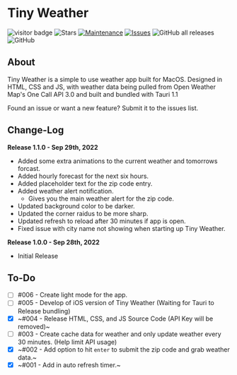 # Tiny Weather
![visitor badge](https://visitor-badge.glitch.me/badge?page_id=DevKadyn.Tiny-Weather) ![Stars](https://img.shields.io/github/stars/devkadyn/Tiny-Weather) [![Maintenance](https://img.shields.io/badge/status-Maintained-green.svg)](https://github.com/DevKadyn/Tiny-Weather) [![Issues](https://img.shields.io/github/issues/devkadyn/Tiny-Weather)](https://github.com/DevKadyn/Tiny-Weather/issues) <img alt="GitHub all releases" src="https://img.shields.io/github/downloads/DevKadyn/Tiny-Weather/total">
<img alt="GitHub" src="https://img.shields.io/github/license/DevKadyn/Tiny-Weather">
## About
Tiny Weather is a simple to use weather app built for MacOS. Designed in HTML, CSS and JS, with weather data being pulled from Open Weather Map's One Call API 3.0 and built and bundled with Tauri 1.1

Found an issue or want a new feature? Submit it to the issues list.

## Change-Log
**Release 1.1.0 - Sep 29th, 2022**
- Added some extra animations to the current weather and tomorrows forcast.
- Added hourly forecast for the next six hours.
- Added placeholder text for the zip code entry.
- Added weather alert notification.
	- Gives you the main weather alert for the zip code.
- Updated background color to be darker.
- Updated the corner raidus to be more sharp.
- Updated refresh to reload after 30 minutes if app is open.
- Fixed issue with city name not showing when starting up Tiny Weather.

**Release 1.0.0 - Sep 28th, 2022**
- Initial Release

## To-Do
- [ ] #006 - Create light mode for the app.
- [ ] #005 - Develop of iOS version of Tiny Weather (Waiting for Tauri to Release bundling)
- [x] ~#004 - Release HTML, CSS, and JS Source Code (API Key will be removed)~
- [ ] #003 - Create cache data for weather and only update weather every 30 minutes. (Help limit API usage)
- [x] ~#002 - Add option to hit `enter` to submit the zip code and grab weather data.~
- [x] ~#001 - Add in auto refresh timer.~ 
